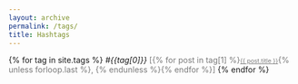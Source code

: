 ```yaml
---
layout: archive
permalink: /tags/
title: Hashtags
---
```


<div class="tagcloud">
  {% for tag in site.tags %}
    <em id="tagid{{ forloop.index }}" style="">#{{tag[0]}}</em>
<div style="color: rgb(122,122,122);display:inline;">[{% for post in tag[1] %}<a href="{{ post.url }}" style="color: rgb(122,122,122);font-size:75%;">{{ post.title }}</a>{% unless forloop.last %}, {% endunless %}{% endfor %}]</div>
  {% endfor %}
</div>



